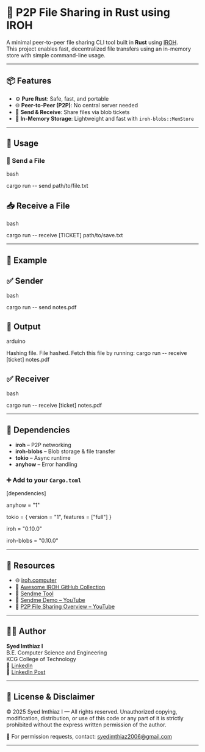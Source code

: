 # 🔁 P2P File Sharing in Rust using IROH

A minimal peer-to-peer file sharing CLI tool built in **Rust** using [IROH](https://www.iroh.computer).  
This project enables fast, decentralized file transfers using an in-memory store with simple command-line usage.

---

## 📦 Features

- ⚙️ **Pure Rust**: Safe, fast, and portable
- 🌐 **Peer-to-Peer (P2P)**: No central server needed
- 📂 **Send & Receive**: Share files via blob tickets
- 🧠 **In-Memory Storage**: Lightweight and fast with `iroh-blobs::MemStore`

---

## 🚀 Usage

### 📨 Send a File

bash


cargo run -- send path/to/file.txt

## 📥 Receive a File

bash


cargo run -- receive [TICKET] path/to/save.txt

---

## 📁 Example

## ✅ Sender

bash


cargo run -- send notes.pdf

## 🧾 Output

arduino

Hashing file.
File hashed. Fetch this file by running:
cargo run -- receive [ticket] notes.pdf

## ✅ Receiver

bash


cargo run -- receive [ticket] notes.pdf

---

## 🔧 Dependencies

- **iroh** – P2P networking
- **iroh-blobs** – Blob storage & file transfer  
- **tokio** – Async runtime  
- **anyhow** – Error handling

### ➕ Add to your `Cargo.toml`


[dependencies]


anyhow = "1"


tokio = { version = "1", features = ["full"] }


iroh = "0.10.0"


iroh-blobs = "0.10.0"



---
## 🔗 Resources

- 🌐 [iroh.computer](https://iroh.computer)
- 📘 [Awesome IROH GitHub Collection](https://github.com/n0-computer/awesome-iroh)
- 🚀 [Sendme Tool](https://github.com/n0-computer/sendme)
- 🎥 [Sendme Demo – YouTube](https://www.youtube.com/watch?v=Po3WRuD_Ic4)
- 🎥 [P2P File Sharing Overview – YouTube](https://www.youtube.com/watch?v=_nC2EqkFq8g)

---

## 👨‍💻 Author

**Syed Imthiaz I**  
B.E. Computer Science and Engineering  
KCG College of Technology  
🔗 [LinkedIn](https://www.linkedin.com/in/syedimthiaz/)  
🔗 [LinkedIn Post](https://www.linkedin.com/feed/update/urn:li:activity:7355251106823700480/)

---

## 🚫 License & Disclaimer

© 2025 Syed Imthiaz I — All rights reserved.
Unauthorized copying, modification, distribution, or use of this code or any part of it is strictly prohibited without the express written permission of the author.

📩 For permission requests, contact: syedimthiaz2006@gmail.com

---


